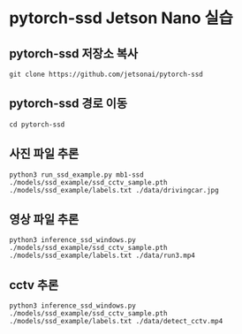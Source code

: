 
# pytorch-ssd Jetson Nano 실습
## pytorch-ssd 저장소 복사
```
git clone https://github.com/jetsonai/pytorch-ssd
```
## pytorch-ssd 경로 이동
```
cd pytorch-ssd
```
## 사진 파일 추론
```
python3 run_ssd_example.py mb1-ssd ./models/ssd_example/ssd_cctv_sample.pth ./models/ssd_example/labels.txt ./data/drivingcar.jpg
```
## 영상 파일 추론
```
python3 inference_ssd_windows.py ./models/ssd_example/ssd_cctv_sample.pth ./models/ssd_example/labels.txt ./data/run3.mp4
```
## cctv 추론
```
python3 inference_ssd_windows.py ./models/ssd_example/ssd_cctv_sample.pth ./models/ssd_example/labels.txt ./data/detect_cctv.mp4
```
